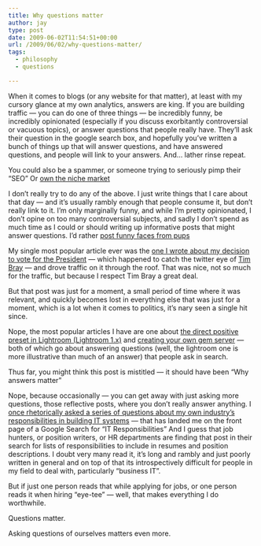 ```yaml
---
title: Why questions matter
author: jay
type: post
date: 2009-06-02T11:54:51+00:00
url: /2009/06/02/why-questions-matter/
tags:
  - philosophy
  - questions

---
```

When it comes to blogs (or any website for that matter), at least with my cursory glance at my own analytics, answers are king. If you are building traffic — you can do one of three things — be incredibly funny, be incredibly opinionated (especially if you discuss exorbitantly controversial or vacuous topics), or answer questions that people really have. They’ll ask their question in the google search box, and hopefully you’ve written a bunch of things up that will answer questions, and have answered questions, and people will link to your answers. And… lather rinse repeat.

You could also be a spammer, or someone trying to seriously pimp their “SEO” Or [own the niche market][1]

I don’t really try to do any of the above. I just write things that I care about that day — and it’s usually rambly enough that people consume it, but don’t really link to it. I’m only marginally funny, and while I’m pretty opinionated, I don’t opine on too many controversial subjects, and sadly I don’t spend as much time as I could or should writing up informative posts that might answer questions. I’d rather [post funny faces from pups][2]

My single most popular article ever was the [one I wrote about my decision to vote for the President][3] — which happened to catch the twitter eye of [Tim Bray][4] — and drove traffic on it through the roof. That was nice, not so much for the traffic, but because I respect Tim Bray a great deal.

But that post was just for a moment, a small period of time where it was relevant, and quickly becomes lost in everything else that was just for a moment, which is a lot when it comes to politics, it’s nary seen a single hit since.

Nope, the most popular articles I have are one about [the direct positive preset in Lightroom (Lightroom 1.x)][5] and [creating your own gem server][6] — both of which go about answering questions (well, the lightroom one is more illustrative than much of an answer) that people ask in search.

Thus far, you might think this post is mistitled — it should have been “Why answers matter”

Nope, because occasionally — you can get away with just asking more questions, those reflective posts, where you don’t really answer anything. I [once rhetorically asked a series of questions about my own industry’s responsibilities in building IT systems][7] — that has landed me on the front page of a Google Search for “IT Responsibilities” And I guess that job hunters, or position writers, or HR departments are finding that post in their search for lists of responsibilities to include in resumes and position descriptions. I doubt very many read it, it’s long and rambly and just poorly written in general and on top of that its introspectively difficult for people in my field to deal with, particularly “business IT”.

But if just one person reads that while applying for jobs, or one person reads it when hiring “eye-tee” — well, that makes everything I do worthwhile.

Questions matter.

Asking questions of ourselves matters even more.

 [1]: /2009/04/12/someday-over-the-google-bow/
 [2]: https://rambleon.org/tag/faceoftheweek/
 [3]: /2008/10/20/the-change-2/
 [4]: http://www.tbray.org/ongoing/
 [5]: /2007/02/22/lightroom-direct-positive/
 [6]: /2007/04/19/creating-your-own-gem-server/
 [7]: /2005/08/23/what-are-the-it-responsibilities/